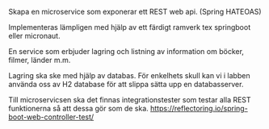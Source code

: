 Skapa en microservice som exponerar ett REST web api. (Spring HATEOAS)

Implementeras lämpligen med hjälp av ett färdigt ramverk tex springboot eller micronaut.

En service som erbjuder lagring och listning av information om böcker, filmer, länder m.m.

Lagring ska ske med hjälp av databas. För enkelhets skull kan vi i labben använda oss av H2
database för att slippa sätta upp en databasserver.

Till microservicsen ska det finnas integrationstester som testar alla REST funktionerna så att dessa
gör som de ska.
https://reflectoring.io/spring-boot-web-controller-test/

